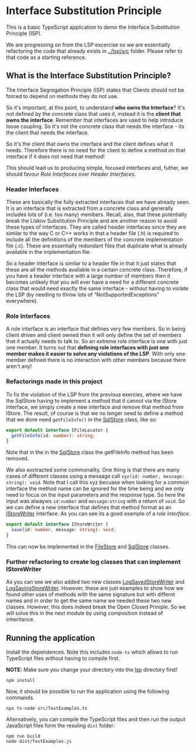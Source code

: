 # Interface Substitution Principle

This is a basic TypeScript application to demo the Interface Substitution Principle (ISP).

We are progressing on from the LSP excercise so we are essentially refactoring the code that already exists in [../lsp/src](../lsp/src) folder. Please refer to that code as a starting reference.

## What is the Interface Substitution Principle?

The Interface Segregation Principle (ISP) states that Clients should not be forced to depend on methods they do not use.

So it's important, at this point, to understand **who owns the Interface**? It's _not_ defined by the concrete class that uses it, instead it is the **client that owns the interface**. Remember that interfaces are used to help introduce loose coupling. So it's not the concrete class that needs the interface - its the client that needs the interface.

So it's the client that owns the interface and the client defines what it needs. Therefore there is no need for the client to define a method on that interface if it does not need that method!

This should lead us to producing simple, focused interfaces and, futher, we should favour _Role Interfaces_ over _Header Interfaces_.

### Header Interfaces

These are basically the fully extracted interfaces that we have already seen. It is an interface that is extracted from a concrete class and generally includes lots of (i.e. too many) members. Recall, also, that these potentially break the Liskov Substitution Principle and are another reason to avoid these types of interfaces. They are called header interfaces since they are similar to the way C or C++ works in that a header file (.h) is required to include all the definitions of the members of the concrete implementation file (.c). These are essentially redundant files that duplicate what is already available in the implementation file.

So a header interface is similar to a header file in that it just states that these are all the methods available in a certain concrete class. Therefore, if you have a header interface with a large number of members then it becomes unlikely that you will ever have a need for a different concrete class that would need exactly the same interface - without having to violate the LSP (by needing to throw lots of “NotSupportedExceptions” everywhere).

### Role Interfaces

A role interface is an interface that defines very few members. So in being client driven and client owned then it will only define the set of members that it actually needs to talk to. So an extreme role interface is one with just one member. It turns out that **defining role interfaces with just one member makes it easier to solve any violations of the LSP**. With only one member defined there is no interaction with other members because there aren't any!

### Refactorings made in this project

To fix the violation of the LSP from the previous exercies, where we have the SqlStore having to implement a method that it cannot via the IStore interface, we simply create a new interface and remove that method from IStore. The result, of course is that we no longer need to define a method that we done need `getFileInfo()` in the [SqlStore](./src/SqlStore.ts) class, like so:

```ts
export default interface IFileLocator {
  getFileInfo(id: number): string;
}
```

Note that in the in the [SqlStore](./src/SqlStore.ts) class the getFileInfo method has been removed.

We also exctracted some commonality. One thing is that there are many cases of different classes using a message call `xyz(id: number, message: string): void`. Note that I call this xyz becuase when looking for a common interface the method name can be ignored for the time being and we only need to focus on the input parameters and the response type. So here the input was alwayws `id:number` and `message:string` with a return of `void`. So we can define a new interface that defines that method format as an [IStoreWriter](.src/IStoreWriter.ts) interface. As you can see its a good example of a _role interface_.

```ts
export default interface IStoreWriter {
  save(id: number, message: string): void;
}
```

This can now be implemented in the [FileStore](./src/FileStore.ts) and [SqlStore](./src/SqlStore.ts) classes.

### Further refactoring to create log classes that can implement IStoreWriter

As you can see we also added two new classes [LogSavedStoreWriter](./src/LogSaveedStoreWriter.ts) and [LogSavingStoreWriter](./src/LogSavingStoreWriter.ts). However, these are just examples to show how we found other uses of methods with the same signature but with differnt names and in order to get the same name we needed these two new classes. However, this does indeed break the Open Closed Priniple. So we will solve this in the next module by using composition instead of inheritance.

## Running the application

Install the dependences. Note this includes `node-ts` which allows to run TypeScript files without having to compile first.

**NOTE:** Make sure you change your directory into the [lsp](./lsp) directory first!

```
npm install
```

Now, it should be possible to run the application using the following commands.

```
npx ts-node src/TestExamples.ts
```

Alternatively, you can compile the TypeScript files and then run the output JavaScript files form the resuling `dist` folder:

```
npm run build
node dist/TestExamples.js
```

